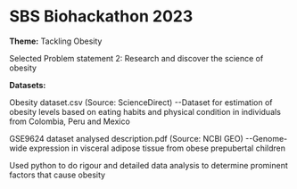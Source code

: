 # SBS Biohackathon 2023
**Theme:** Tackling Obesity

Selected Problem statement 2: Research and discover the science of obesity

**Datasets:**

Obesity dataset.csv (Source: ScienceDirect) --Dataset for estimation of obesity levels based on eating habits and physical condition in individuals from Colombia, Peru and Mexico 
 
 
GSE9624 dataset analysed description.pdf (Source: NCBI GEO) --Genome-wide expression in visceral adipose tissue from obese prepubertal children

 
Used python to do rigour and detailed data analysis to determine prominent factors that cause obesity 

